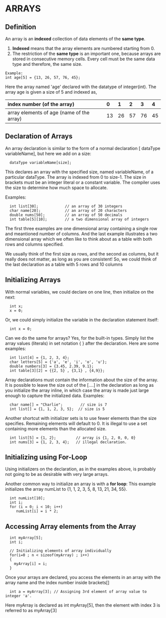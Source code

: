 # ARRAYS

## **Definition**


An array is an **indexed** collection of data elements of the **same type**.
1. **Indexed** means that the array elements are numbered starting from 0.
2.  The restriction of the **same type** is an important one, because arrays are stored in consecutive memory cells. Every cell must be the same data type and therefore, the same size.

```text
Example:
int age[5] = {13, 26, 57, 76, 45};
```
Here the array named 'age' declared with the datatype of integer(int). The array age is given a size of 5 and indexed as,

| index number (of the array) | 0 | 1 |  2 | 3 | 4 |
| :--- | :--- | :--- | :--- | :--- | :--- |
| array elements of age (name of the array) | 13 | 26 | 57 | 76 | 45 |

## **Declaration of Arrays**


An array declaration is similar to the form of a normal declaration [ dataType variableName], but here we add on a size:
```text
  dataType variableName[size]; 
```
This declares an array with the specified size, named variableName, of a particular dataType.
The array is indexed from 0 to size-1. The size in brackets must be an integer literal or a constant variable. The compiler uses the size to determine how much space to allocate.

Examples:
```text
  int list[30];            // an array of 30 integers 
  char name[20];           // an array of 20 characters 
  double nums[50];         // an array of 50 decimals 
  int table[5][10];        // a two dimensional array of integers
```  

The first three examples are one dimensional array containing a single row and meantioned number of columns.
And the last example illustrates a two dimensional array which we often like to think about as a table with both rows and columns specified.

We usually think of the first size as rows, and the second as columns, but it really does not matter, as long as you are consistent!
So, we could think of the last declaration as a table with 5 rows and 10 columns

## **Initializing Arrays**


With normal variables, we could declare on one line, then initialize on the next:
```text
  int x; 
  x = 0;
```
Or, we could simply initialize the variable in the declaration statement itself:
```text
  int x = 0;
```
Can we do the same for arrays? Yes, for the built-in types. Simply list the array values (literals) in set notation { } after the declaration. Here are some examples:
```text
  int list[4] = {1, 2, 3, 4}; 
  char letters[5] = {'a', 'e', 'i', 'o', 'u'}; 
  double numbers[3] = {3.45, 2.39, 9.1}; 
  int table[3][2] = {{2, 5} , {3,1} , {4,9}}; 
```


Array declarations must contain the information about the size of the array. It is possible to leave the size out of the [....] in the declaration as long as you
initialize the array inline, in which case the array is made just large enough to capture the initialized data.
Examples:
```text
  char name[] = "Charlie";        // size is 7
  int list[] = {1, 1, 2, 3, 5};  // size is 5
```
Another shortcut with initializer sets is to use fewer elements than the size specifies. Remaining elements will default to 0.
It is illegal to use a set containing more elements than the allocated size.
```text
  int list[5] = {1, 2};         // array is {1, 2, 0, 0, 0}
  int nums[3] = {1, 2, 3, 4};   // illegal declaration.
```

## **Initializing using For-Loop**


Using initializers on the declaration, as in the examples above, is probably not going to be as desirable with very large arrays.

Another common way to initialize an array is with a **for loop**:
This example initializes the array numList to {1, 1, 2, 3, 5, 8, 13, 21, 34, 55}.
```text
  int numList[10];
  int i;
  for (i = 0; i < 10; i++)
     numList[i] = i * 2;
```

## **Accessing Array elements from the Array**

```text
  int myArray[5];
  int i;

  // Initializing elements of array individually
  for(i=0 ; n < sizeof(myArray) ; i++)
  {
    myArray[i] = i;
  }
```
Once your arrays are declared, you access the elements in an array with the array name and the index number inside brackets[]

```text
  int a = myArray[3]; // Assigning 3rd element of array value to integer 'a'.
```
Here myArray is declared as int myArray[5], then the element with index 3 is referred to as myArray[3]

